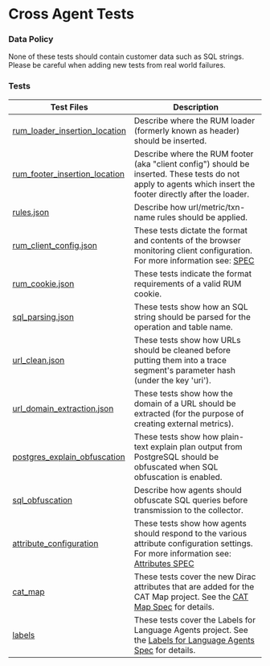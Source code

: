 # Cross Agent Tests

### Data Policy

None of these tests should contain customer data such as SQL strings.
Please be careful when adding new tests from real world failures.

### Tests

| Test Files    | Description   |
| ------------- |-------------|
| [rum_loader_insertion_location](rum_loader_insertion_location) | Describe where the RUM loader (formerly known as header) should be inserted. |
| [rum_footer_insertion_location](rum_footer_insertion_location) | Describe where the RUM footer (aka "client config") should be inserted.  These tests do not apply to agents which insert the footer directly after the loader. |
| [rules.json](rules.json) | Describe how url/metric/txn-name rules should be applied. |
| [rum_client_config.json](rum_client_config.json) | These tests dictate the format and contents of the browser monitoring client configuration.  For more information see: [SPEC](https://newrelic.atlassian.net/wiki/display/eng/JavaScript+Agent+Auto-Instrumentation) |
| [rum_cookie.json](rum_cookie.json)      | These tests indicate the format requirements of a valid RUM cookie. |
| [sql_parsing.json](sql_parsing.json) | These tests show how an SQL string should be parsed for the operation and table name. |
| [url_clean.json](url_clean.json) | These tests show how URLs should be cleaned before putting them into a trace segment's parameter hash (under the key 'uri'). |
| [url_domain_extraction.json](url_domain_extraction.json) | These tests show how the domain of a URL should be extracted (for the purpose of creating external metrics). |
| [postgres_explain_obfuscation](postgres_explain_obfuscation) | These tests show how plain-text explain plan output from PostgreSQL should be obfuscated when SQL obfuscation is enabled. |
| [sql_obfuscation](sql_obfuscation) | Describe how agents should obfuscate SQL queries before transmission to the collector. |
| [attribute_configuration](attribute_configuration.json) | These tests show how agents should respond to the various attribute configuration settings.  For more information see: [Attributes SPEC](https://newrelic.atlassian.net/wiki/display/eng/Agent+Attributes) |
| [cat_map](cat_map.json) | These tests cover the new Dirac attributes that are added for the CAT Map project. See the [CAT Map Spec](https://newrelic.jiveon.com/docs/DOC-1798) for details.|
| [labels](labels.json) | These tests cover the Labels for Language Agents project. See the [Labels for Language Agents Spec](https://newrelic.atlassian.net/wiki/display/eng/Labels+for+Language+Agents+-+draft+spec) for details.|
